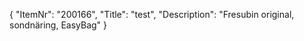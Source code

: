 {
  "ItemNr": "200166",
  "Title": "test",
  "Description": "Fresubin original, sondnäring, EasyBag"
}
